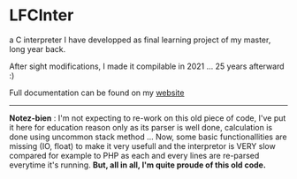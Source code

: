 # LFCInter

a C interpreter I have developped as final learning project of my master, long year back.

After sight modifications, I made it compilable in 2021 ... 25 years afterward :)

Full documentation can be found on my [website](http://destroyedlolo.info/Developpement/LFCInter/)

---

**Notez-bien** : I'm not expecting to re-work on this old piece of code, I've put it here for education reason only as its parser is well done, calculation is done using uncommon stack method ... 
Now, some basic functionallities are missing (IO, float) to make it very usefull and the interpretor is VERY slow compared for example to PHP as each and every lines are re-parsed everytime it's running.
**But, all in all, I'm quite proude of this old code.**
